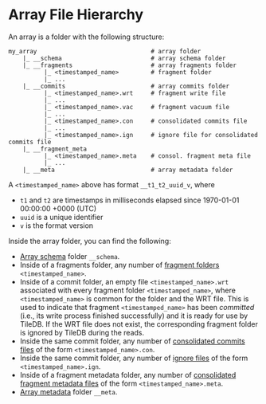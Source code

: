 # Array File Hierarchy

An array is a folder with the following structure:

```
my_array                                # array folder
    |_ __schema                         # array schema folder
    |_ __fragments                      # array fragments folder
          |_ <timestamped_name>         # fragment folder
          |_ ...
    |_ __commits                        # array commits folder
          |_ <timestamped_name>.wrt     # fragment write file
          |_ ...
          |_ <timestamped_name>.vac     # fragment vacuum file
          |_ ...
          |_ <timestamped_name>.con     # consolidated commits file
          |_ ...
          |_ <timestamped_name>.ign     # ignore file for consolidated commits file
    |_ __fragment_meta                  
          |_ <timestamped_name>.meta    # consol. fragment meta file
          |_ ...                  
    |_ __meta                           # array metadata folder

```

A `<timestamped_name>` above has format `__t1_t2_uuid_v`, where 

* `t1` and `t2` are timestamps in milliseconds elapsed since 1970-01-01 00:00:00 +0000 (UTC)
* `uuid` is a unique identifier
* `v` is the format version

Inside the array folder, you can find the following:

* [Array schema](./array_schema.md) folder `__schema`.
* Inside of a fragments folder, any number of [fragment folders](./fragment.md) `<timestamped_name>`.
* Inside of a commit folder, an empty file `<timestamped_name>.wrt` associated with every fragment folder `<timestamped_name>`, where `<timestamped_name>` is common for the folder and the WRT file. This is used to indicate that fragment `<timestamped_name>` has been *committed* (i.e., its write process finished successfully) and it is ready for use by TileDB. If the WRT file does not exist, the corresponding fragment folder is ignored by TileDB during the reads.
* Inside the same commit folder, any number of [consolidated commits files](./consolidated_commits_file.md) of the form `<timestamped_name>.con`.
* Inside the same commit folder, any number of [ignore files](./ignore_file.md) of the form `<timestamped_name>.ign`.
* Inside of a fragment metadata folder, any number of [consolidated fragment metadata files](./consolidated_fragment_metadata_file.md) of the form `<timestamped_name>.meta`.
* [Array metadata](./array_metadata.md) folder `__meta`.
